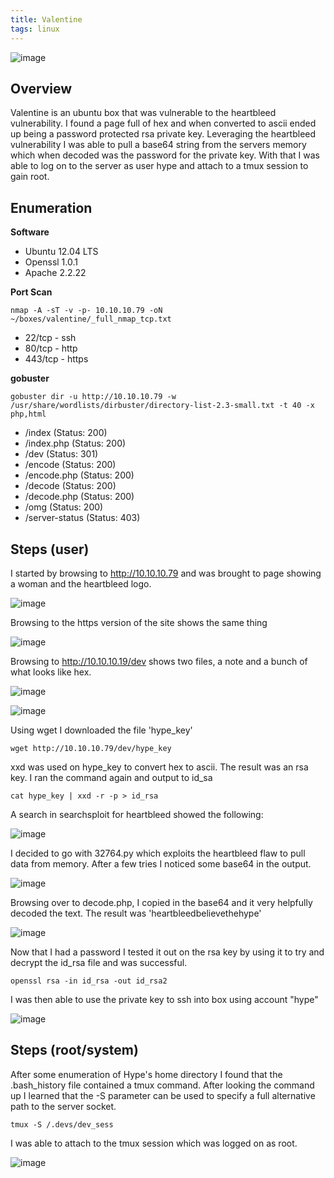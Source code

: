 ```yaml
---
title: Valentine
tags: linux
---
```


![image](assets/79379414-e83fb800-7f2c-11ea-9e63-a5575e0d52ce.png)

## Overview

Valentine is an ubuntu box that was vulnerable to the heartbleed vulnerability. I found a page full of hex and when converted to ascii ended up being a password protected rsa private key. Leveraging the heartbleed vulnerability I was able to pull a base64 string from the servers memory which when decoded was the password for the private key. With that I was able to log on to the server as user hype and attach to a tmux session to gain root.

## Enumeration

**Software**

* Ubuntu 12.04 LTS
* Openssl 1.0.1
* Apache 2.2.22

**Port Scan**

```
nmap -A -sT -v -p- 10.10.10.79 -oN ~/boxes/valentine/_full_nmap_tcp.txt
```

* 22/tcp - ssh
* 80/tcp - http
* 443/tcp - https

**gobuster**

```
gobuster dir -u http://10.10.10.79 -w /usr/share/wordlists/dirbuster/directory-list-2.3-small.txt -t 40 -x php,html
```

* /index (Status: 200)                                                                                                                                                      
* /index.php (Status: 200)                                                                                                                                                  
* /dev (Status: 301)                                                                                                                                                        
* /encode (Status: 200)                                                                                                                                                     
* /encode.php (Status: 200)                                                                                                                                                 
* /decode (Status: 200)                                                                                                                                                     
* /decode.php (Status: 200)
* /omg (Status: 200)
* /server-status (Status: 403)

## Steps (user)

I started by browsing to http://10.10.10.79 and was brought to page showing a woman and the heartbleed logo.

![image](assets/85216160-5c447500-b34f-11ea-9a24-b9e569d0e74f.png)

Browsing to the https version of the site shows the same thing

![image](assets/85216393-19d06780-b352-11ea-85ed-cadea773d122.png)

Browsing to http://10.10.10.19/dev shows two files, a note and a bunch of what looks like hex.

![image](assets/85216175-8ac25000-b34f-11ea-8ff3-83615acf70a5.png)

![image](assets/85216192-b04f5980-b34f-11ea-81e8-aeacad3fe7fd.png)

Using wget I downloaded the file 'hype_key'

```
wget http://10.10.10.79/dev/hype_key
```

xxd was used on hype_key to convert hex to ascii. The result was an rsa key. I ran the command again and output to id_sa

```
cat hype_key | xxd -r -p > id_rsa
```

A search in searchsploit for heartbleed showed the following:

![image](assets/85216308-d6292e00-b350-11ea-8a7f-cc9ae90946f7.png)

I decided to go with 32764.py which exploits the heartbleed flaw to pull data from memory. After a few tries I noticed some base64 in the output. 

![image](assets/85216484-f528bf80-b352-11ea-8126-39125b9307e9.png)

Browsing over to decode.php, I copied in the base64 and it very helpfully decoded the text. The result was 'heartbleedbelievethehype'

![image](assets/85216505-2d300280-b353-11ea-8c41-ec562e39f810.png)

Now that I had a password I tested it out on the rsa key by using it to try and decrypt the id_rsa file and was successful.

```
openssl rsa -in id_rsa -out id_rsa2
```

I was then able to use the private key to ssh into box using account "hype"

![image](assets/85216542-a7f91d80-b353-11ea-8954-214f724d4e18.png)

## Steps (root/system)

After some enumeration of Hype's home directory I found that the .bash_history file contained a tmux command. After looking the command up I learned that the -S parameter can be used to specify a full alternative path to the server socket.

```
tmux -S /.devs/dev_sess
```

I was able to attach to the tmux session which was logged on as root.

![image](assets/85216586-3b325300-b354-11ea-8a42-7091d49163ac.png)
